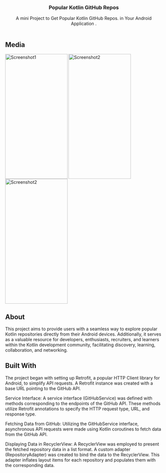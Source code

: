   <h3 align="center">Popular Kotlin GitHub Repos </h3>

  <p align="center">
    A mini Project to Get Popular Kotlin GitHub Repos. in Your Android Application .
    <br/>
    <br/>
  </p>
</p>



## Media
<img src="https://github.com/Aditys018/PopularKotlinGitHBRepos/assets/100122761/84d5b6d6-f414-4c49-a3e7-1a2d98a9dc61" width="200" height="400" align="left" alt="Screenshot1">


<img src="https://github.com/Aditys018/PopularKotlinGitHBRepos/assets/100122761/09609755-b11a-4dbb-b49a-07ae2ecdcb3e" width="200" height="400" align="center" alt="Screenshot2">


<img src="https://github.com/Aditys018/PopularKotlinGitHBRepos/assets/100122761/2ad8dcf6-c312-4963-bf2f-23bbdc1b5d4f"  width="200" height="400" align="center" alt="Screenshot2">



## About
This project aims to provide users with a seamless way to explore popular Kotlin repositories directly from their Android devices. Additionally, it serves as a valuable resource for developers, enthusiasts, recruiters, and learners within the Kotlin development community, facilitating discovery, learning, collaboration, and networking.


## Built With

The project began with setting up Retrofit, a popular HTTP Client library for Android, to simplify API requests. A Retrofit instance was created with a base URL pointing to the GitHub API.

Service Interface: A service interface (GitHubService) was defined with methods corresponding to the endpoints of the GitHub API. These methods utilize Retrofit annotations to specify the HTTP request type, URL, and response type.

Fetching Data from GitHub: Utilizing the GitHubService interface, asynchronous API requests were made using Kotlin coroutines to fetch data from the GitHub API.

Displaying Data in RecyclerView: A RecyclerView was employed to present the fetched repository data in a list format. A custom adapter (RepositoryAdapter) was created to bind the data to the RecyclerView. This adapter inflates layout items for each repository and populates them with the corresponding data.






